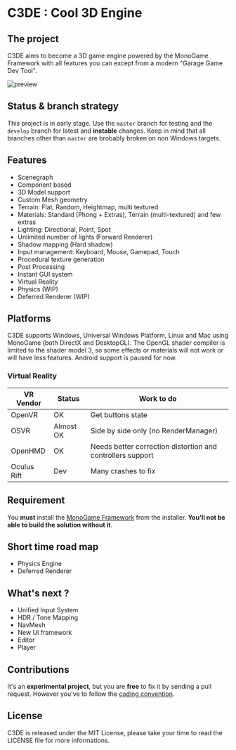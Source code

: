 C3DE : Cool 3D Engine
=====================

## The project
C3DE aims to become a 3D game engine powered by the MonoGame Framework with all features you can except from a modern "Garage Game Dev Tool".

![preview](http://78.media.tumblr.com/9a7fd3f3dd743e8d32c8f4e1f98ffe79/tumblr_p26hge9n4w1s15knro2_1280.jpg)

## Status & branch strategy
This project is in early stage. Use the `master` branch for testing and the `develop` branch for latest and **instable** changes. Keep in mind that all branches other than `master` are brobably broken on non Windows targets.

## Features
- Scenegraph
- Component based
- 3D Model support
- Custom Mesh geometry
- Terrain: Flat, Random, Heightmap, multi textured
- Materials: Standard (Phong + Extras), Terrain (multi-textured) and few extras
- Lighting: Directional, Point, Spot
- Unlimited number of lights (Forward Renderer)
- Shadow mapping (Hard shadow)
- Input management: Keyboard, Mouse, Gamepad, Touch
- Procedural texture generation
- Post Processing
- Instant GUI system
- Virtual Reality
- Physics (WIP)
- Deferred Renderer (WIP)

## Platforms
C3DE supports Windows, Universal Windows Platform, Linux and Mac using MonoGame (both DirectX and DesktopGL). The OpenGL shader compiler is limited to the shader model 3, so some effects or materials will not work or will have less features.
Android support is paused for now.

### Virtual Reality
| VR Vendor | Status | Work to do |
|-----------|--------|------------|
| OpenVR    | OK     | Get buttons state |
| OSVR      | Almost OK | Side by side only (no RenderManager) |
| OpenHMD   | OK     | Needs better correction distortion and controllers support |
| Oculus Rift | Dev | Many crashes to fix |

## Requirement
You **must** install the [MonoGame Framework](http://www.monogame.net/downloads/) from the installer. **You'll not be able to build the solution without it**.

## Short time road map
- Physics Engine
- Deferred Renderer

## What's next ?
- Unified Input System
- HDR / Tone Mapping
- NavMesh 
- New UI framework
- Editor
- Player

## Contributions
It's an **experimental project**, but you are **free** to fix it by sending a pull request. However you've to follow the [coding convention](https://msdn.microsoft.com/en-US/library/ff926074.aspx). 

## License
C3DE is released under the MIT License, please take your time to read the LICENSE file for more informations.
